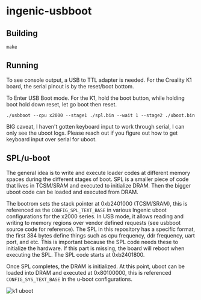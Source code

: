 # ingenic-usbboot
## Building

`make`

## Running
To see console output, a USB to TTL adapter is needed. For the Creality K1 board, the serial pinout is by the reset/boot bottom.

To Enter USB Boot mode. For the K1, hold the boot button, while holding boot hold down reset, let go boot then reset.

```./usbboot --cpu x2000 --stage1 ./spl.bin --wait 1 --stage2 ./uboot.bin```


BIG caveat, I haven't gotten keyboard input to work through serial, I can only see the uboot logs. Please reach out if you figure out how to get keyboard input over serial for uboot.


## SPL/u-boot
The general idea is to write and execute loader codes at different memory spaces during the different stages of boot. SPL is a smaller piece of code that lives in TCSM/SRAM and executed to initialize DRAM. Then the bigger uboot code can be loaded and executed from DRAM.

The bootrom sets the stack pointer at 0xb2401000 (TCSM/SRAM), this is referenced as the `CONFIG_SPL_TEXT_BASE` in various Ingenic uboot configurations for the x2000 series. In USB mode, it allows reading and writing to memory regions over vendor defined requests (see usbboot source code for reference). The SPL in this repository has a specific format, the first 384 bytes define things such as cpu frequency, ddr frequency, uart port, and etc. This is important because the SPL code needs these to initialize the hardware. If this part is missing, the board will reboot when executing the SPL. The SPL code starts at 0xb2401800.

Once SPL completes, the DRAM is initialized. At this point, uboot can be loaded into DRAM and executed at 0x80100000, this is referenced `CONFIG_SYS_TEXT_BASE` in the u-boot configurations.


![k1 uboot](https://github.com/ballaswag/ingenic-usbboot/blob/main/uboot.png)
